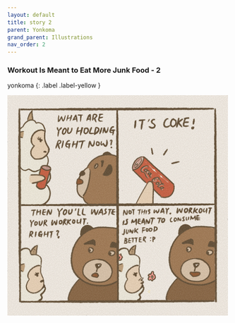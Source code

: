 ```yaml
---
layout: default
title: story 2
parent: Yonkoma
grand_parent: Illustrations
nav_order: 2
---
```


### Workout Is Meant to Eat More Junk Food - 2
yonkoma
{: .label .label-yellow }

[<img src="../../../assets/yonkoma/workout_2.png" width="500"/>](../../../assets/yonkoma/workout_2.png)
